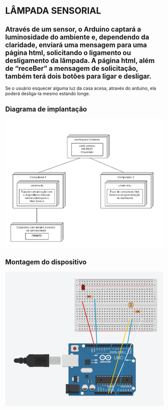 # LÂMPADA SENSORIAL

## Através de um sensor, o Arduino captará a luminosidade do ambiente e, dependendo da claridade, enviará uma mensagem para uma página html, solicitando o ligamento ou desligamento da lâmpada. A página html, além de “receBer” a mensagem de solicitação, também terá dois botões para ligar e desligar.

Se o usuário esquecer alguma luz da casa acesa, através do arduino, ela poderá desliga-la mesmo estando longe.

## Diagrama de implantação


![](1.png)


## Montagem do dispositivo


![](2.png)
